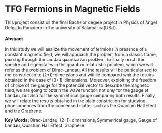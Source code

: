 # TFG Fermions in Magnetic Fields

This project consist on the final Bachelor degree project in Physics of Angel Delgado Panadero in the university of Salamanca(USal).

#### Abstract

In this study we will analize the movement of fermions in presence of a constant magnetic field, we will approach the problem from a classic frame, passing through the Landau quantization problem, to finally reach the spectre and eigenstates in the quantum relativistic problem, which we will refer as the problem of Dirac-Landau. All the results will be particularized to the constriction to (2+1)-dimensions and will be compared with the results obtained in the case of (3+1)-dimensions. Moreover, exploiting the freedom of choice  of the gauge for the potencial vector to describe the magnetic field, we are going to obtain the wave function not only for the gauge of Landau, but also for the symmetrical gauge comparing both results. Finally, we will relate the results obtained in the plain constriction for studying phoenomenoes from the condensed matter such as the Quantum Hall Efect and the Graphene. 

**Key Words:** Dirac-Landau, (2+1)-dimensions, Symmetrical gauge, Gauge of Landau, Quantum Hall Effect, Graphene
